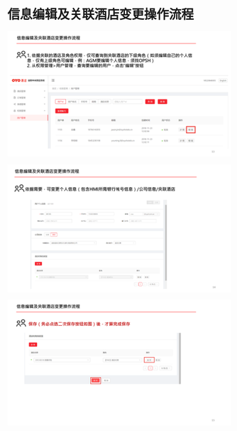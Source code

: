 # 信息编辑及关联酒店变更操作流程

![](../../.gitbook/assets/image%20%2863%29.png)

![](../../.gitbook/assets/image%20%2829%29.png)

![](../../.gitbook/assets/image%20%28130%29.png)

